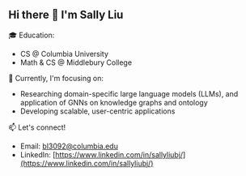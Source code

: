 ## Hi there 👋 I'm Sally Liu

<!--
**Sallyliubj/Sallyliubj** is a ✨ _special_ ✨ repository because its `README.md` (this file) appears on your GitHub profile.

Here are some ideas to get you started:

- 🔭 I’m currently working on ...
- 🌱 I’m currently learning ...
- 👯 I’m looking to collaborate on ...
- 🤔 I’m looking for help with ...
- 💬 Ask me about ...
- 📫 How to reach me: ...
- 😄 Pronouns: ...
- ⚡ Fun fact: ...
-->

🎓 Education:
- CS @ Columbia University
- Math & CS @ Middlebury College

🌱 Currently, I'm focusing on:
- Researching domain-specific large language models (LLMs), and application of GNNs on knowledge graphs and ontology
- Developing scalable, user-centric applications

📫 Let's connect!
- Email: bl3092@columbia.edu
- LinkedIn: [https://www.linkedin.com/in/sallyliubj/](https://www.linkedin.com/in/sallyliubj/)
